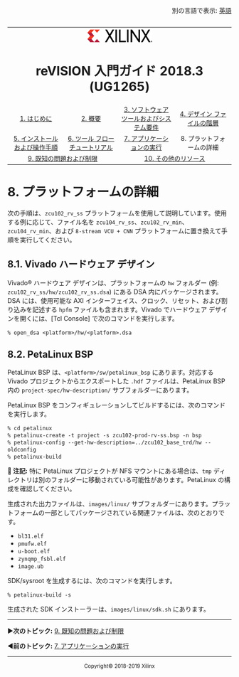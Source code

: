 ﻿<p align="right">
            別の言語で表示: <a href="../../Docs/platform-details.md">英語</a>    <table style="width:100%"><table style="width:100%">
  <tr>

<th width="100%" colspan="6"><img src="https://github.com/Xilinx/Image-Collateral/blob/main/xilinx-logo.png?raw=true" width="30%"/><h1>reVISION 入門ガイド 2018.3 (UG1265)</h1>
</th>

  </tr>
  <tr>
    <td width="17%" align="center"><a href="../README.md">1. はじめに</a></td>
    <td width="16%" align="center"><a href="overview.md">2. 概要</a></td>
    <td width="17%" align="center"><a href="software-tools-system-requirements.md">3. ソフトウェア ツールおよびシステム要件</a></td>
    <td width="17%" align="center"><a href="design-file-hierarchy.md">4. デザイン ファイルの階層</a></td>
</tr>
<tr>
    <td width="17%" align="center"><a href="operating-instructions.md">5. インストールおよび操作手順</a></td>
    <td width="16%" align="center"><a href="tool-flow-tutorials.md">6. ツール フロー チュートリアル</a></td>
    <td width="17%" align="center"><a href="run-application.md">7. アプリケーションの実行</a></td>
    <td width="17%" align="center">8. プラットフォームの詳細</td>    
  </tr>
<tr>
    <td width="17%" align="center" colspan="2"><a href="known-issues-limitations.md">9. 既知の問題および制限</a></td>
    <td width="16%" align="center" colspan="2"><a href="additional-references.md">10. その他のリソース</a></td>
</tr>
</table>

# 8. プラットフォームの詳細

次の手順は、`zcu102_rv_ss` プラットフォームを使用して説明しています。使用する例に応じて、ファイル名を `zcu104_rv_ss`、`zcu102_rv_min`、`zcu104_rv_min`、および `8-stream VCU + CNN` プラットフォームに置き換えて手順を実行してください。

## 8.1. Vivado ハードウェア デザイン

Vivado® ハードウェア デザインは、プラットフォームの `hw` フォルダー (例: `zcu102_rv_ss/hw/zcu102_rv_ss.dsa`) にある DSA 内にパッケージされます。DSA には、使用可能な AXI インターフェイス、クロック、リセット、および割り込みを記述する `hpfm` ファイルも含まれます。Vivado でハードウェア デザインを開くには、[Tcl Console] で次のコマンドを実行します。

```
% open_dsa <platform>/hw/<platform>.dsa
```


## 8.2. PetaLinux BSP

PetaLinux BSP は、`<platform>/sw/petalinux_bsp` にあります。対応する Vivado プロジェクトからエクスポートした `.hdf` ファイルは、PetaLinux BSP 内の `project-spec/hw-description/` サブフォルダーにあります。

PetaLinux BSP をコンフィギュレーションしてビルドするには、次のコマンドを実行します。

```
% cd petalinux
% petalinux-create -t project -s zcu102-prod-rv-ss.bsp -n bsp
% petalinux-config --get-hw-description=../zcu102_base_trd/hw --oldconfig
% petalinux-build
```

**:pushpin: 注記:** 特に PetaLinux プロジェクトが NFS マウントにある場合は、`tmp` ディレクトリは別のフォルダーに移動されている可能性があります。PetaLinux の構成を確認してください。

生成された出力ファイルは、`images/linux/` サブフォルダーにあります。プラットフォームの一部としてパッケージされている関連ファイルは、次のとおりです。
* ``bl31.elf``
* ``pmufw.elf``
* ``u-boot.elf``
* ``zynqmp_fsbl.elf``
* ``image.ub``

SDK/sysroot を生成するには、次のコマンドを実行します。

```
% petalinux-build -s
```

生成された SDK インストーラーは、`images/linux/sdk.sh` にあります。

<hr/>

:arrow_forward:**次のトピック:** [9. 既知の問題および制限](known-issues-limitations.md)

:arrow_backward:**前のトピック:** [7. アプリケーションの実行](run-application.md)
<hr/>
<p align="center"><sup>Copyright&copy; 2018-2019 Xilinx</sup></p>
